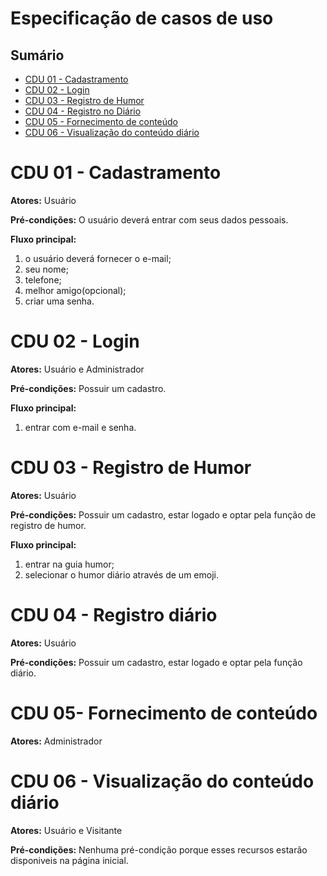 # Especificação de casos de uso

## Sumário

- [CDU 01 - Cadastramento](#cdu-01---cadastramento)
- [CDU 02 - Login](#cdu-02---login)
- [CDU 03 - Registro de Humor](#cdu-03---registro--de--humor)
- [CDU 04 - Registro no Diário](#cdu-04---registro--no--diario)
- [CDU 05 - Fornecimento de conteúdo](#cdu-05---fornecimento)
- [CDU 06 - Visualização do conteúdo diário](#cdu-06---visualização)


# CDU 01 - Cadastramento

**Atores:**  Usuário

**Pré-condições:**  O usuário deverá entrar com seus dados pessoais.

**Fluxo principal:**
1. o usuário deverá fornecer o e-mail;
2. seu nome;
3. telefone;
4. melhor amigo(opcional);
5. criar uma senha.
   
# CDU 02 - Login

**Atores:**  Usuário e Administrador

**Pré-condições:** Possuir um cadastro.

**Fluxo principal:**
1. entrar com e-mail e senha.

# CDU 03 - Registro de Humor

**Atores:**  Usuário

**Pré-condições:** Possuir um cadastro, estar logado e optar pela função de registro de humor.

**Fluxo principal:**
1. entrar na guia humor;
2. selecionar o humor diário através de um emoji.

# CDU 04 - Registro diário

**Atores:**  Usuário

**Pré-condições:** Possuir um cadastro, estar logado e optar pela função diário.

# CDU 05- Fornecimento de conteúdo

**Atores:**  Administrador

# CDU 06 - Visualização do conteúdo diário

**Atores:**  Usuário e Visitante

**Pré-condições:** Nenhuma pré-condição porque esses recursos estarão disponiveis na página inicial.



